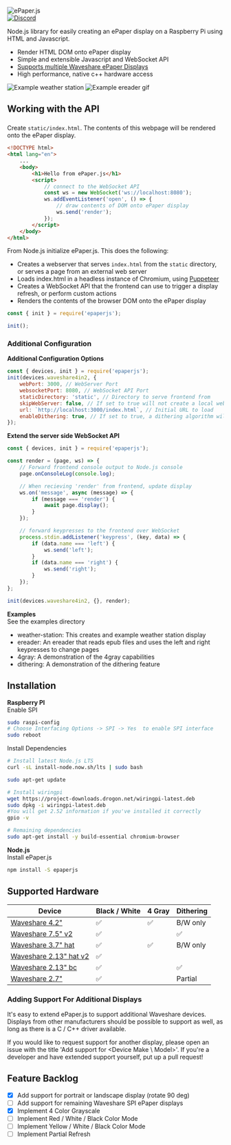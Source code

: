 ![ePaper.js](images/logo.svg) \
[![Discord](https://img.shields.io/discord/888893320309379122?label=chat&logo=discord&style=flat-square)](https://discord.gg/cGJJ6CFSxM)

Node.js library for easily creating an ePaper display on a Raspberry Pi using HTML and Javascript.

-   Render HTML DOM onto ePaper display
-   Simple and extensible Javascript and WebSocket API
-   [Supports multiple Waveshare ePaper Displays](#supported-hardware)
-   High performance, native c++ hardware access

![Example weather station](images/weather.jpg)
![Example ereader gif](images/ereader.gif)

## Working with the API

###

Create `static/index.html`. The contents of this webpage will be rendered onto the ePaper display.

```html
<!DOCTYPE html>
<html lang="en">
    ...
    <body>
        <h1>Hello from ePaper.js</h1>
        <script>
            // connect to the WebSocket API
            const ws = new WebSocket('ws://localhost:8080');
            ws.addEventListener('open', () => {
                // draw contents of DOM onto ePaper display
                ws.send('render');
            });
        </script>
    </body>
</html>
```

From Node.js initialize ePaper.js. This does the following:

-   Creates a webserver that serves `index.html` from the `static` directory, or serves a page from an external web server
-   Loads index.html in a headless instance of Chromium, using [Puppeteer](https://github.com/puppeteer/puppeteer)
-   Creates a WebSocket API that the frontend can use to trigger a display refresh, or perform custom actions
-   Renders the contents of the browser DOM onto the ePaper display

```js
const { init } = require('epaperjs');

init();
```

### Additional Configuration

**Additional Configuration Options**

```js
const { devices, init } = require('epaperjs');
init(devices.waveshare4in2, {
    webPort: 3000, // WebServer Port
    websocketPort: 8080, // WebSocket API Port
    staticDirectory: 'static', // Directory to serve frontend from
    skipWebServer: false, // If set to true will not create a local web server
    url: `http://localhost:3000/index.html`, // Initial URL to load
    enableDithering: true, // If set to true, a dithering algorithm will be applied to approximate mid-tones
});
```

**Extend the server side WebSocket API**

```js
const { devices, init } = require('epaperjs');

const render = (page, ws) => {
    // Forward frontend console output to Node.js console
    page.onConsoleLog(console.log);

    // When recieving 'render' from frontend, update display
    ws.on('message', async (message) => {
        if (message === 'render') {
            await page.display();
        }
    });

    // forward keypresses to the frontend over WebSocket
    process.stdin.addListener('keypress', (key, data) => {
        if (data.name === 'left') {
            ws.send('left');
        }
        if (data.name === 'right') {
            ws.send('right');
        }
    });
};

init(devices.waveshare4in2, {}, render);
```

**Examples**\
See the examples directory

-   weather-station: This creates and example weather station display
-   ereader: An ereader that reads epub files and uses the left and right keypresses to change pages
-   4gray: A demonstration of the 4gray capabilities
-   dithering: A demonstration of the dithering feature

## Installation

**Raspberry PI**\
Enable SPI

```bash
sudo raspi-config
# Choose Interfacing Options -> SPI -> Yes  to enable SPI interface
sudo reboot
```

Install Dependencies

```bash
# Install latest Node.js LTS
curl -sL install-node.now.sh/lts | sudo bash

sudo apt-get update

# Install wiringpi
wget https://project-downloads.drogon.net/wiringpi-latest.deb
sudo dpkg -i wiringpi-latest.deb
#You will get 2.52 information if you've installed it correctly
gpio -v

# Remaining dependencies
sudo apt-get install -y build-essential chromium-browser
```

**Node.js**\
Install ePaper.js

```bash
npm install -S epaperjs
```

## Supported Hardware

| Device                                                                          | Black / White | 4 Gray | Dithering |
| ------------------------------------------------------------------------------- | ------------- | ------ | --------- |
| [Waveshare 4.2"](https://www.waveshare.com/4.2inch-e-Paper.htm)                 | ✅            | ✅     | B/W only  |
| [Waveshare 7.5" v2](https://www.waveshare.com/7.5inch-e-Paper.htm)              | ✅            |        | ✅        |
| [Waveshare 3.7" hat](https://www.waveshare.com/3.7inch-e-paper-hat.htm)         | ✅            | ✅     | B/W only  |
| [Waveshare 2.13" hat v2](https://www.waveshare.com/wiki/2.13inch_e-Paper_HAT)   | ✅            |        |           |
| [Waveshare 2.13" bc](<https://www.waveshare.com/wiki/2.13inch_e-Paper_HAT_(B)>) | ✅            |        | ✅        |
| [Waveshare 2.7"](https://www.waveshare.com/wiki/2.7inch_e-Paper_HAT)            | ✅            |        | Partial   |

### Adding Support For Additional Displays

It's easy to extend ePaper.js to support additional Waveshare devices. Displays from other manufacturers should be possible to support as well, as long as there is a C / C++ driver available.

If you would like to request support for another display, please open an issue with the title 'Add support for <Device Make \ Model>'. If you're a developer and have extended support yourself, put up a pull request!

## Feature Backlog

-   [x] Add support for portrait or landscape display (rotate 90 deg)
-   [ ] Add support for remaining Waveshare SPI ePaper displays
-   [x] Implement 4 Color Grayscale
-   [ ] Implement Red / White / Black Color Mode
-   [ ] Implement Yellow / White / Black Color Mode
-   [ ] Implement Partial Refresh
